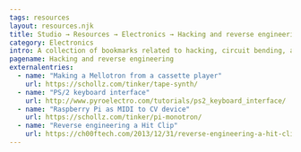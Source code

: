 ```yaml
---
tags: resources
layout: resources.njk
title: Studio → Resources → Electronics → Hacking and reverse engineering
category: Electronics
intro: A collection of bookmarks related to hacking, circuit bending, and reverse engineering.
pagename: Hacking and reverse engineering
externalentries:
  - name: "Making a Mellotron from a cassette player"
    url: https://schollz.com/tinker/tape-synth/
  - name: "PS/2 keyboard interface"
    url: http://www.pyroelectro.com/tutorials/ps2_keyboard_interface/  
  - name: "Raspberry Pi as MIDI to CV device"
    url: https://schollz.com/tinker/pi-monotron/
  - name: "Reverse engineering a Hit Clip"
    url: https://ch00ftech.com/2013/12/31/reverse-engineering-a-hit-clip/
---
```

